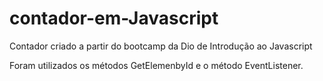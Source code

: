 # contador-em-Javascript
Contador criado a partir do bootcamp da Dio de Introdução ao Javascript

Foram utilizados os métodos GetElemenbyId e o método EventListener. 
